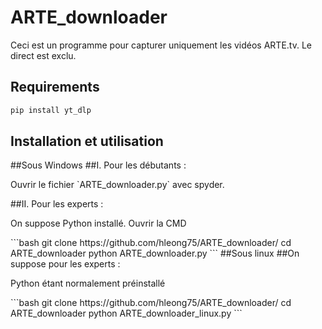 # ARTE_downloader

Ceci est un programme pour capturer uniquement les vidéos ARTE.tv. Le direct est exclu.

## Requirements
```bash
pip install yt_dlp
```

## Installation et utilisation
##Sous Windows
##I. Pour les débutants :
<p>Ouvrir le fichier `ARTE_downloader.py` avec spyder.</p>
##II. Pour les experts :
<p>On suppose Python installé. Ouvrir la CMD</p>
```bash
git clone https://github.com/hleong75/ARTE_downloader/
cd ARTE_downloader
python ARTE_downloader.py
```
##Sous linux
##On suppose pour les experts :
<p>Python étant normalement préinstallé</p>
```bash
git clone https://github.com/hleong75/ARTE_downloader/
cd ARTE_downloader
python ARTE_downloader_linux.py 
```

